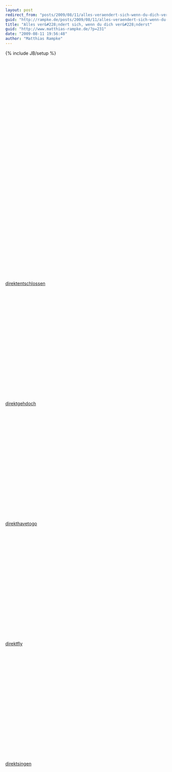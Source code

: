 ```yaml
---
layout: post
redirect_from: "posts/2009/08/11/alles-veraendert-sich-wenn-du-dich-veraenderst/"
guid: "http://rampke.de/posts/2009/08/11/alles-veraendert-sich-wenn-du-dich-veraenderst/"
title: "Alles ver&#228;ndert sich, wenn du dich ver&#228;nderst"
guid: "http://www.matthias-rampke.de/?p=231"
date: "2009-08-11 19:56:48"
author: "Matthias Rampke"
---
```

{% include JB/setup %}

<object width="425" height="344"><param name="movie" value="http://www.youtube-nocookie.com/v/p-kd8Z0iTpg&hl=en&fs=1&rel=0"></param><param name="allowFullScreen" value="true"></param><param name="allowscriptaccess" value="always"></param><embed src="http://www.youtube-nocookie.com/v/p-kd8Z0iTpg&hl=en&fs=1&rel=0" type="application/x-shockwave-flash" allowscriptaccess="always" allowfullscreen="true" width="425" height="344"></embed></object>
<object width="425" height="344"><param name="movie" value="http://www.youtube-nocookie.com/v/p-kd8Z0iTpg&hl=en&fs=1&rel=0"></param><param name="allowFullScreen" value="true"></param><param name="allowscriptaccess" value="always"></param><embed src="http://www.youtube-nocookie.com/v/p-kd8Z0iTpg&hl=en&fs=1&rel=0" type="application/x-shockwave-flash" allowscriptaccess="always" allowfullscreen="true" width="425" height="344"></embed></object>
<br  /><a href="http://www.youtube.com/watch?v=p-kd8Z0iTpg">direktentschlossen</a>

<object width="425" height="344"><param name="movie" value="http://www.youtube-nocookie.com/v/45C6sITpcxs&hl=en&fs=1&rel=0"></param><param name="allowFullScreen" value="true"></param><param name="allowscriptaccess" value="always"></param><embed src="http://www.youtube-nocookie.com/v/45C6sITpcxs&hl=en&fs=1&rel=0" type="application/x-shockwave-flash" allowscriptaccess="always" allowfullscreen="true" width="425" height="344"></embed></object>
<br  /><a href="http://www.youtube.com/watch?v=45C6sITpcxs">direktgehdoch</a>

<object width="425" height="344"><param name="movie" value="http://www.youtube-nocookie.com/v/q4OMHwUUGS4&hl=en&fs=1&rel=0"></param><param name="allowFullScreen" value="true"></param><param name="allowscriptaccess" value="always"></param><embed src="http://www.youtube-nocookie.com/v/q4OMHwUUGS4&hl=en&fs=1&rel=0" type="application/x-shockwave-flash" allowscriptaccess="always" allowfullscreen="true" width="425" height="344"></embed></object>
<br  /><a href="http://www.youtube.com/watch?v=q4OMHwUUGS4">direkthavetogo</a>

<object width="425" height="344"><param name="movie" value="http://www.youtube-nocookie.com/v/qd7vwA9kXEM&hl=en&fs=1&rel=0"></param><param name="allowFullScreen" value="true"></param><param name="allowscriptaccess" value="always"></param><embed src="http://www.youtube-nocookie.com/v/qd7vwA9kXEM&hl=en&fs=1&rel=0" type="application/x-shockwave-flash" allowscriptaccess="always" allowfullscreen="true" width="425" height="344"></embed></object>
<br  /><a href="http://www.youtube.com/watch?v=qd7vwA9kXEM">direktfly</a>

<object width="425" height="344"><param name="movie" value="http://www.youtube-nocookie.com/v/WRIiB2WIwcc&hl=en&fs=1&rel=0"></param><param name="allowFullScreen" value="true"></param><param name="allowscriptaccess" value="always"></param><embed src="http://www.youtube-nocookie.com/v/WRIiB2WIwcc&hl=en&fs=1&rel=0" type="application/x-shockwave-flash" allowscriptaccess="always" allowfullscreen="true" width="425" height="344"></embed></object>
<br  /><a href="http://www.youtube.com/watch?v=WRIiB2WIwcc">direktsingen</a>

